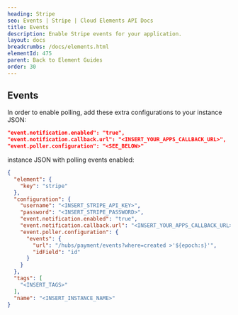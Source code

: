 ```yaml
---
heading: Stripe
seo: Events | Stripe | Cloud Elements API Docs
title: Events
description: Enable Stripe events for your application.
layout: docs
breadcrumbs: /docs/elements.html
elementId: 475
parent: Back to Element Guides
order: 30
---
```


## Events

In order to enable polling, add these extra configurations to your instance JSON:

```JSON
"event.notification.enabled": "true",
"event.notification.callback.url": "<INSERT_YOUR_APPS_CALLBACK_URL>",
"event.poller.configuration": "<SEE_BELOW>"
```

instance JSON with polling events enabled:

```json
{
  "element": {
    "key": "stripe"
  },
  "configuration": {
    "username": "<INSERT_STRIPE_API_KEY>",
    "password": "<INSERT_STRIPE_PASSWORD>",
    "event.notification.enabled": "true",
    "event.notification.callback.url": "<INSERT_YOUR_APPS_CALLBACK_URL>",
    "event.poller.configuration": {
      "events": {
        "url": "/hubs/payment/events?where=created >'${epoch:s}'",
        "idField": "id"
      }
    }
  },
  "tags": [
    "<INSERT_TAGS>"
  ],
  "name": "<INSERT_INSTANCE_NAME>"
}
```
